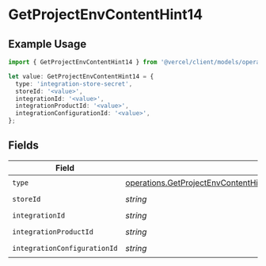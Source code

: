 # GetProjectEnvContentHint14

## Example Usage

```typescript
import { GetProjectEnvContentHint14 } from '@vercel/client/models/operations';

let value: GetProjectEnvContentHint14 = {
  type: 'integration-store-secret',
  storeId: '<value>',
  integrationId: '<value>',
  integrationProductId: '<value>',
  integrationConfigurationId: '<value>',
};
```

## Fields

| Field                        | Type                                                                                                                                                                                         | Required           | Description |
| ---------------------------- | -------------------------------------------------------------------------------------------------------------------------------------------------------------------------------------------- | ------------------ | ----------- |
| `type`                       | [operations.GetProjectEnvContentHintEnvsResponse200ApplicationJSONResponseBody114Type](../../models/operations/getprojectenvcontenthintenvsresponse200applicationjsonresponsebody114type.md) | :heavy_check_mark: | N/A         |
| `storeId`                    | _string_                                                                                                                                                                                     | :heavy_check_mark: | N/A         |
| `integrationId`              | _string_                                                                                                                                                                                     | :heavy_check_mark: | N/A         |
| `integrationProductId`       | _string_                                                                                                                                                                                     | :heavy_check_mark: | N/A         |
| `integrationConfigurationId` | _string_                                                                                                                                                                                     | :heavy_check_mark: | N/A         |
